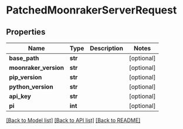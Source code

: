 # PatchedMoonrakerServerRequest


## Properties
Name | Type | Description | Notes
------------ | ------------- | ------------- | -------------
**base_path** | **str** |  | [optional] 
**moonraker_version** | **str** |  | [optional] 
**pip_version** | **str** |  | [optional] 
**python_version** | **str** |  | [optional] 
**api_key** | **str** |  | [optional] 
**pi** | **int** |  | [optional] 

[[Back to Model list]](../README.md#documentation-for-models) [[Back to API list]](../README.md#documentation-for-api-endpoints) [[Back to README]](../README.md)


